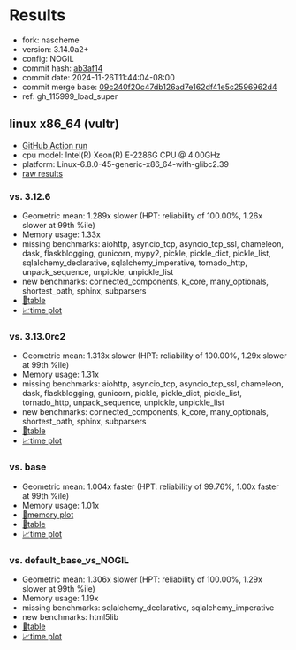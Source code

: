 # Results

- fork: nascheme
- version: 3.14.0a2+
- config: NOGIL
- commit hash: [ab3af14](https://github.com/nascheme/cpython/commit/ab3af14)
- commit date: 2024-11-26T11:44:04-08:00
- commit merge base: [09c240f20c47db126ad7e162df41e5c2596962d4](https://github.com/nascheme/cpython/commit/09c240f20c47db126ad7e162df41e5c2596962d4)
- ref: gh_115999_load_super

## linux x86_64 (vultr)

- [GitHub Action run](https://github.com/facebookexperimental/free-threading-benchmarking/actions/runs/12039001236)
- cpu model: Intel(R) Xeon(R) E-2286G CPU @ 4.00GHz
- platform: Linux-6.8.0-45-generic-x86_64-with-glibc2.39
- [raw results](bm-20241126-vultr-x86_64-nascheme-gh_115999_load_super-3.14.0a2%2B-ab3af14.json)

### vs. 3.12.6

- Geometric mean: 1.289x slower (HPT: reliability of 100.00%, 1.26x slower at 99th %ile)
- Memory usage: 1.33x
- missing benchmarks: aiohttp, asyncio_tcp, asyncio_tcp_ssl, chameleon, dask, flaskblogging, gunicorn, mypy2, pickle, pickle_dict, pickle_list, sqlalchemy_declarative, sqlalchemy_imperative, tornado_http, unpack_sequence, unpickle, unpickle_list
- new benchmarks: connected_components, k_core, many_optionals, shortest_path, sphinx, subparsers
- [📄table](bm-20241126-vultr-x86_64-nascheme-gh_115999_load_super-3.14.0a2%2B-ab3af14-vs-3.12.6.md)
- [📈time plot](bm-20241126-vultr-x86_64-nascheme-gh_115999_load_super-3.14.0a2%2B-ab3af14-vs-3.12.6.svg)

### vs. 3.13.0rc2

- Geometric mean: 1.313x slower (HPT: reliability of 100.00%, 1.29x slower at 99th %ile)
- Memory usage: 1.31x
- missing benchmarks: aiohttp, asyncio_tcp, asyncio_tcp_ssl, chameleon, dask, flaskblogging, gunicorn, pickle, pickle_dict, pickle_list, tornado_http, unpack_sequence, unpickle, unpickle_list
- new benchmarks: connected_components, k_core, many_optionals, shortest_path, sphinx, subparsers
- [📄table](bm-20241126-vultr-x86_64-nascheme-gh_115999_load_super-3.14.0a2%2B-ab3af14-vs-3.13.0rc2.md)
- [📈time plot](bm-20241126-vultr-x86_64-nascheme-gh_115999_load_super-3.14.0a2%2B-ab3af14-vs-3.13.0rc2.svg)

### vs. base

- Geometric mean: 1.004x faster (HPT: reliability of 99.76%, 1.00x faster at 99th %ile)
- Memory usage: 1.01x
- [🧠memory plot](bm-20241126-vultr-x86_64-nascheme-gh_115999_load_super-3.14.0a2%2B-ab3af14-vs-base-mem.svg)
- [📄table](bm-20241126-vultr-x86_64-nascheme-gh_115999_load_super-3.14.0a2%2B-ab3af14-vs-base.md)
- [📈time plot](bm-20241126-vultr-x86_64-nascheme-gh_115999_load_super-3.14.0a2%2B-ab3af14-vs-base.svg)

### vs. default_base_vs_NOGIL

- Geometric mean: 1.306x slower (HPT: reliability of 100.00%, 1.29x slower at 99th %ile)
- Memory usage: 1.19x
- missing benchmarks: sqlalchemy_declarative, sqlalchemy_imperative
- new benchmarks: html5lib
- [📄table](bm-20241126-vultr-x86_64-nascheme-gh_115999_load_super-3.14.0a2%2B-ab3af14-vs-default_base_vs_NOGIL.md)
- [📈time plot](bm-20241126-vultr-x86_64-nascheme-gh_115999_load_super-3.14.0a2%2B-ab3af14-vs-default_base_vs_NOGIL.svg)

